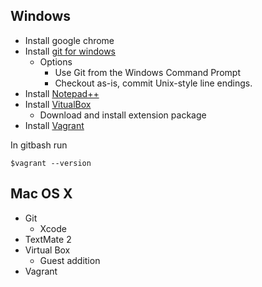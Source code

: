 ## Windows

 - Install google chrome
 - Install [git for windows](https://gitforwindows.org/)
	 - Options
		 - Use Git from the Windows Command Prompt
		 - Checkout as-is, commit Unix-style line endings.
 - Install [Notepad++](https://notepad-plus-plus.org/)
 - Install [VitualBox](https://www.virtualbox.org/wiki/Downloads)
	 - Download and install extension package
- Install [Vagrant](https://www.vagrantup.com/)

In gitbash run

    $vagrant --version

## Mac OS X

 - Git 
	 - Xcode 
 - TextMate 2 
 - Virtual Box 
	 - Guest addition 
 - Vagrant
<!--stackedit_data:
eyJoaXN0b3J5IjpbMTA3NzUyMDQwNSwtMTk1NDQ5MzY1NCwtMT
UyNTk4NTc3Miw2NzU3NTQyNDksLTY4MDk2NTIxMywzNzcwMTQ0
MjBdfQ==
-->